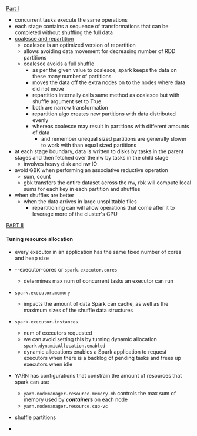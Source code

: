 [Part I](https://blog.cloudera.com/how-to-tune-your-apache-spark-jobs-part-1/)
- concurrent tasks execute the same operations
- each stage contains a sequence of transformations that can be completed without shuffling the full data
- [coalesce and repartition](https://stackoverflow.com/questions/31610971/spark-repartition-vs-coalesce)
	- coalesce is an optimized version of repartition
	- allows avoiding data movement for decreasing number of RDD partitions
	- coalesce avoids a full shuffle
		- as per the given value to coalesce, spark keeps the data on these many number of partitions
		- moves the data off the extra nodes on to the nodes where data did not move
		- repartition internally calls same method as coalesce but with shuffle argument set to True
		- both are narrow transformation
		- repartition algo creates new partitions with data distributed evenly
		- whereas coalesce may result in partitions with different amounts of data
			- and remember unequal sized partitions are generally slower to work with than equal sized partitions
- at each stage boundary, data is written to disks by tasks in the parent stages and then fetched over the nw by tasks in the child stage
	- involves heavy disk and nw IO
- avoid GBK when performing an associative reductive operation
	- sum, count
	- gbk transfers the entire dataset across the nw, rbk will compute local sums for each key in each partition and shuffles
- when shuffles are better
	- when the data arrives in large unsplittable files
		- repartitioning can will allow operations that come after it to leverage more of the cluster's CPU

[PART II](https://blog.cloudera.com/how-to-tune-your-apache-spark-jobs-part-2/)
#### Tuning resource allocation
- every executor in an application has the same fixed number of cores and heap size
- --executor-cores or `spark.executor.cores`
	- determines max num of concurrent tasks an executor can run
- `spark.executor.memory`
	- impacts the amount of data Spark can cache, as well as the maximum sizes of the shuffle data structures
- `spark.executor.instances`
	- num of executors requested
	- we can avoid setting this by turning dynamic allocation `spark.dynamicAllocation.enabled`
	- dynamic allocations enables a Spark application to request executors when there is a backlog of pending tasks and frees up executors when idle
- YARN has configurations that constrain the amount of resources that spark can use
	- `yarn.nodemanager.resource.memory-mb` controls the max sum of memory used by ***containers*** on each node
	- `yarn.nodemanager.resource.cup-vc`



- shuffle partitions
- 